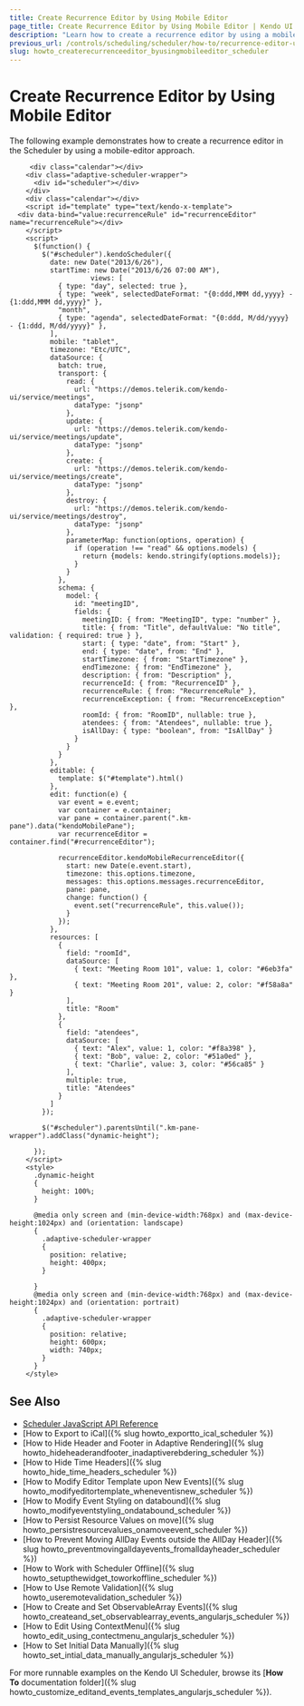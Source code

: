 ```yaml
---
title: Create Recurrence Editor by Using Mobile Editor
page_title: Create Recurrence Editor by Using Mobile Editor | Kendo UI Scheduler
description: "Learn how to create a recurrence editor by using a mobile editor approach in a Kendo UI Scheduler widget."
previous_url: /controls/scheduling/scheduler/how-to/recurrence-editor-using-mobile-editor
slug: howto_createrecurrenceeditor_byusingmobileeditor_scheduler
---
```


# Create Recurrence Editor by Using Mobile Editor

The following example demonstrates how to create a recurrence editor in the Scheduler by using a mobile-editor approach.



```dojo
     <div class="calendar"></div>
    <div class="adaptive-scheduler-wrapper">
      <div id="scheduler"></div>
    </div>
    <div class="calendar"></div>
    <script id="template" type="text/kendo-x-template">
  <div data-bind="value:recurrenceRule" id="recurrenceEditor" name="recurrenceRule"></div>
    </script>
    <script>
      $(function() {
        $("#scheduler").kendoScheduler({
          date: new Date("2013/6/26"),
          startTime: new Date("2013/6/26 07:00 AM"),
					views: [
            { type: "day", selected: true },
            { type: "week", selectedDateFormat: "{0:ddd,MMM dd,yyyy} - {1:ddd,MMM dd,yyyy}" },
            "month",
            { type: "agenda", selectedDateFormat: "{0:ddd, M/dd/yyyy} - {1:ddd, M/dd/yyyy}" },
          ],
          mobile: "tablet",
          timezone: "Etc/UTC",
          dataSource: {
            batch: true,
            transport: {
              read: {
                url: "https://demos.telerik.com/kendo-ui/service/meetings",
                dataType: "jsonp"
              },
              update: {
                url: "https://demos.telerik.com/kendo-ui/service/meetings/update",
                dataType: "jsonp"
              },
              create: {
                url: "https://demos.telerik.com/kendo-ui/service/meetings/create",
                dataType: "jsonp"
              },
              destroy: {
                url: "https://demos.telerik.com/kendo-ui/service/meetings/destroy",
                dataType: "jsonp"
              },
              parameterMap: function(options, operation) {
                if (operation !== "read" && options.models) {
                  return {models: kendo.stringify(options.models)};
                }
              }
            },
            schema: {
              model: {
                id: "meetingID",
                fields: {
                  meetingID: { from: "MeetingID", type: "number" },
                  title: { from: "Title", defaultValue: "No title", validation: { required: true } },
                  start: { type: "date", from: "Start" },
                  end: { type: "date", from: "End" },
                  startTimezone: { from: "StartTimezone" },
                  endTimezone: { from: "EndTimezone" },
                  description: { from: "Description" },
                  recurrenceId: { from: "RecurrenceID" },
                  recurrenceRule: { from: "RecurrenceRule" },
                  recurrenceException: { from: "RecurrenceException" },
                  roomId: { from: "RoomID", nullable: true },
                  atendees: { from: "Atendees", nullable: true },
                  isAllDay: { type: "boolean", from: "IsAllDay" }
                }
              }
            }
          },
          editable: {
            template: $("#template").html()
          },
          edit: function(e) {
            var event = e.event;
            var container = e.container;
            var pane = container.parent(".km-pane").data("kendoMobilePane");
            var recurrenceEditor = container.find("#recurrenceEditor");

            recurrenceEditor.kendoMobileRecurrenceEditor({
              start: new Date(e.event.start),
              timezone: this.options.timezone,
              messages: this.options.messages.recurrenceEditor,
              pane: pane,
              change: function() {
                event.set("recurrenceRule", this.value());
              }
            });
          },
          resources: [
            {
              field: "roomId",
              dataSource: [
                { text: "Meeting Room 101", value: 1, color: "#6eb3fa" },
                { text: "Meeting Room 201", value: 2, color: "#f58a8a" }
              ],
              title: "Room"
            },
            {
              field: "atendees",
              dataSource: [
                { text: "Alex", value: 1, color: "#f8a398" },
                { text: "Bob", value: 2, color: "#51a0ed" },
                { text: "Charlie", value: 3, color: "#56ca85" }
              ],
              multiple: true,
              title: "Atendees"
            }
          ]
        });

        $("#scheduler").parentsUntil(".km-pane-wrapper").addClass("dynamic-height");

      });
    </script>
    <style>
      .dynamic-height
      {
        height: 100%;
      }

      @media only screen and (min-device-width:768px) and (max-device-height:1024px) and (orientation: landscape)
      {
        .adaptive-scheduler-wrapper
        {
          position: relative;
          height: 400px;
        }

      }
      @media only screen and (min-device-width:768px) and (max-device-height:1024px) and (orientation: portrait)
      {
        .adaptive-scheduler-wrapper
        {
          position: relative;
          height: 600px;
          width: 740px;
        }
      }
    </style>
```

## See Also

* [Scheduler JavaScript API Reference](/api/javascript/ui/scheduler)
* [How to Export to iCal]({% slug howto_exportto_ical_scheduler %})
* [How to Hide Header and Footer in Adaptive Rendering]({% slug howto_hideheaderandfooter_inadaptiverebdering_scheduler %})
* [How to Hide Time Headers]({% slug howto_hide_time_headers_scheduler %})
* [How to Modify Editor Template upon New Events]({% slug howto_modifyeditortemplate_wheneventisnew_scheduler %})
* [How to Modify Event Styling on databound]({% slug howto_modifyeventstyling_ondatabound_scheduler %})
* [How to Persist Resource Values on move]({% slug howto_persistresourcevalues_onamoveevent_scheduler %})
* [How to Prevent Moving AllDay Events outside the AllDay Header]({% slug howto_preventmovingalldayevents_fromalldayheader_scheduler %})
* [How to Work with Scheduler Offline]({% slug howto_setupthewidget_toworkoffline_scheduler %})
* [How to Use Remote Validation]({% slug howto_useremotevalidation_scheduler %})
* [How to Create and Set ObservableArray Events]({% slug howto_createand_set_observablearray_events_angularjs_scheduler %})
* [How to Edit Using ContextMenu]({% slug howto_edit_using_contectmenu_angularjs_scheduler %})
* [How to Set Initial Data Manually]({% slug howto_set_intial_data_manually_angularjs_scheduler %})

For more runnable examples on the Kendo UI Scheduler, browse its [**How To** documentation folder]({% slug howto_customize_editand_events_templates_angularjs_scheduler %}).
